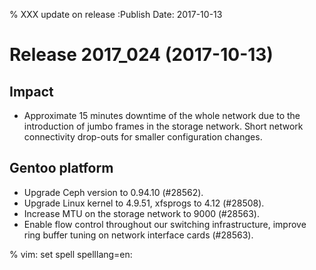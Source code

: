 % XXX update on release :Publish Date: 2017-10-13

# Release 2017_024 (2017-10-13)

## Impact

- Approximate 15 minutes downtime of the whole network due to the introduction
  of jumbo frames in the storage network. Short network connectivity drop-outs
  for smaller configuration changes.

## Gentoo platform

- Upgrade Ceph version to 0.94.10 (#28562).
- Upgrade Linux kernel to 4.9.51, xfsprogs to 4.12 (#28508).
- Increase MTU on the storage network to 9000 (#28563).
- Enable flow control throughout our switching infrastructure, improve ring
  buffer tuning on network interface cards (#28563).

% vim: set spell spelllang=en:
